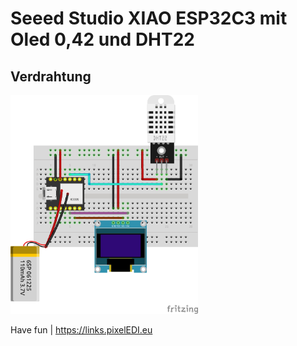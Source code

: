 # Seeed Studio XIAO ESP32C3 mit Oled 0,42 und DHT22
## Verdrahtung
<img src="Verdrahtung_ESP32_XIAO.jpg" height="350">

Have fun | https://links.pixelEDI.eu
